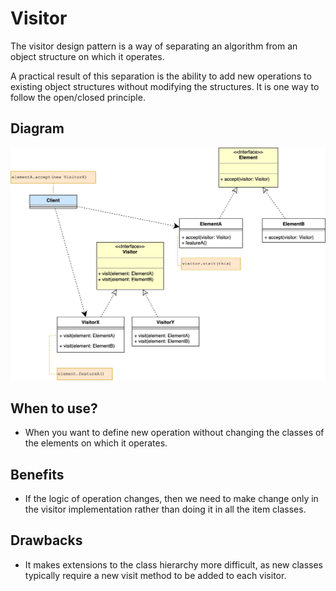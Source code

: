 # Visitor

The visitor design pattern is a way of separating an algorithm from an object structure on which it operates. 

A practical result of this separation is the ability to add new operations to existing object structures without modifying the structures. It is one way to follow the open/closed principle.

## Diagram

![Visitor Design Pattern Diagram](/img/visitor.jpg)

## When to use?

- When you want to define new operation without changing the classes of the elements on which it operates.

## Benefits

- If the logic of operation changes, then we need to make change only in the visitor implementation rather than doing it in all the item classes.

## Drawbacks

- It makes extensions to the class hierarchy more difficult, as new classes typically require a new visit method to be added to each visitor.
